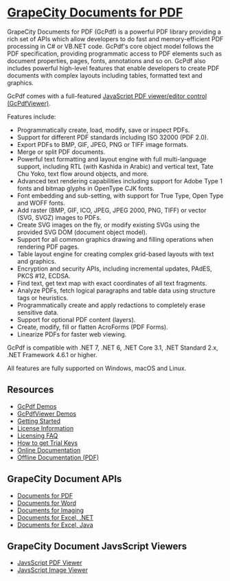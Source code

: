 # [GrapeCity Documents for PDF](https://www.grapecity.com/documents-api-pdf)

GrapeCity Documents for PDF (GcPdf) is a powerful PDF library providing
a rich set of APIs which allow developers to do fast and memory-efficient
PDF processing in C# or VB.NET code.
GcPdf's core object model follows the PDF specification, providing programmatic access
to PDF elements such as document properties, pages, fonts, annotations and so on.
GcPdf also includes powerful high-level features that enable developers
to create PDF documents with complex layouts including tables, formatted text
and graphics.

GcPdf comes with a full-featured [JavaScript PDF viewer/editor control (GcPdfViewer)](https://www.npmjs.com/package/@grapecity/gcpdfviewer).

Features include:

- Programmatically create, load, modify, save or inspect PDFs.
- Support for different PDF standards including ISO 32000 (PDF 2.0).
- Export PDFs to BMP, GIF, JPEG, PNG or TIFF image formats.
- Merge or split PDF documents.
- Powerful text formatting and layout engine with full multi-language support, including RTL (with Kashida in Arabic) and vertical text, Tate Chu Yoko, text flow around objects, and more.
- Advanced text rendering capabilities including support for Adobe Type 1 fonts and bitmap glyphs in OpenType CJK fonts.
- Font embedding and sub-setting, with support for True Type, Open Type and WOFF fonts.
- Add raster (BMP, GIF, ICO, JPEG, JPEG 2000, PNG, TIFF) or vector (SVG, SVGZ) images to PDFs.
- Create SVG images on the fly, or modify existing SVGs using the provided SVG DOM (document object model).
- Support for all common graphics drawing and filling operations when rendering PDF pages.
- Table layout engine for creating complex grid-based layouts with text and graphics.
- Encryption and security APIs, including incremental updates, PAdES, PKCS #12, ECDSA.
- Find text, get text map with exact coordinates of all text fragments.
- Analyze PDFs, fetch logical paragraphs and table data using structure tags or heuristics.
- Programmatically create and apply redactions to completely erase sensitive data.
- Support for optional PDF content (layers).
- Create, modify, fill or flatten AcroForms (PDF Forms).
- Linearize PDFs for faster web viewing.

GcPdf is compatible with .NET 7, .NET 6, .NET Core 3.1, .NET Standard 2.x, .NET Framework 4.6.1 or higher. 

All features are fully supported on Windows, macOS and Linux.

## Resources
- [GcPdf Demos](https://www.grapecity.com/documents-api-pdf/demos)
- [GcPdfViewer Demos](https://www.grapecity.com/documents-api-pdfviewer/demos/)
- [Getting Started](https://www.grapecity.com/documents-api-pdf/docs/online/GettingStarted.html)
- [License Information](https://www.grapecity.com/documents-api-pdf/docs/online/licenseinfo.html)
- [Licensing FAQ](https://www.grapecity.com/licensing/documents-api)
- [How to get Trial Keys](https://www.grapecity.com/documents-api-pdf/docs/online/licenseinfo.html)
- [Online Documentation](https://www.grapecity.com/documents-api-pdf/docs/online/overview.html)
- [Offline Documentation (PDF)](https://www.grapecity.com/documents-api-pdf/docs/offlinehelp.pdf)

## GrapeCity Document APIs
- [Documents for PDF](https://www.grapecity.com/documents-api-pdf)
- [Documents for Word](https://www.grapecity.com/documents-api-word)
- [Documents for Imaging](https://www.grapecity.com/documents-api-imaging)
- [Documents for Excel, .NET](https://www.grapecity.com/documents-api-excel)
- [Documents for Excel, Java](https://www.grapecity.com/documents-api-excel-java)

## GrapeCity Document JavsScript Viewers
- [JavsScript PDF Viewer](https://www.grapecity.com/documents-api-pdf/javascript-pdf-viewer)
- [JavsScript Image Viewer](https://www.grapecity.com/documents-api-imaging/javascript-image-viewer)
